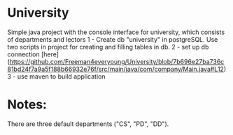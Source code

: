 # University
Simple java project with the console interface for university, which consists of departments and lectors
1 - Create db "university" in postgreSQL. Use two scripts in project for creating and filling tables in db.
2 - set up db connection [here] (https://github.com/Freeman4everyoung/University/blob/7b696e27ba736c81bd24f7a9a5f188b66932e76f/src/main/java/com/company/Main.java#L12)   
3 - use maven to build application
# Notes:
There are three default departments ("CS", "PD", "DD").
